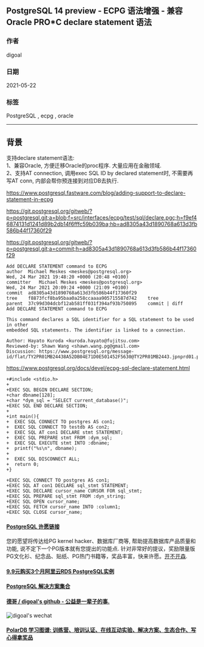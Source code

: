 ## PostgreSQL 14 preview - ECPG 语法增强 - 兼容Oracle PRO\*C declare statement 语法  
    
### 作者    
digoal    
    
### 日期    
2021-05-22    
    
### 标签    
PostgreSQL , ecpg , oracle   
    
----    
    
## 背景    
支持declare statement语法:  
1、兼容Oracle, 方便迁移Oracle的proc程序. 大量应用在金融领域.  
2、支持AT connection, 调用exec SQL ID by declared statement时, 不需要再写AT conn, 内部会帮你预连接到对应DB去执行.   
  
https://www.postgresql.fastware.com/blog/adding-support-to-declare-statement-in-ecpg  
  
https://git.postgresql.org/gitweb/?p=postgresql.git;a=blob;f=src/interfaces/ecpg/test/sql/declare.pgc;h=f9ef46874131d1241d89b2db14f6fffc59b039ba;hb=ad8305a43d1890768a613d3fb586b44f17360f29  
  
https://git.postgresql.org/gitweb/?p=postgresql.git;a=commit;h=ad8305a43d1890768a613d3fb586b44f17360f29  
  
```  
Add DECLARE STATEMENT command to ECPG  
author	Michael Meskes <meskes@postgresql.org>	  
Wed, 24 Mar 2021 19:48:20 +0000 (20:48 +0100)  
committer	Michael Meskes <meskes@postgresql.org>	  
Wed, 24 Mar 2021 20:09:24 +0000 (21:09 +0100)  
commit	ad8305a43d1890768a613d3fb586b44f17360f29  
tree	f8873fcf8ba95baa0a258ccaaaa905715587d742	tree  
parent	37c99d304dcbf12ab581ff031f394af93b750895	commit | diff  
Add DECLARE STATEMENT command to ECPG  
  
This command declares a SQL identifier for a SQL statement to be used in other  
embedded SQL statements. The identifier is linked to a connection.  
  
Author: Hayato Kuroda <kuroda.hayato@fujitsu.com>  
Reviewed-by: Shawn Wang <shawn.wang.pg@gmail.com>  
Discussion: https://www.postgresql.org/message-id/flat/TY2PR01MB24438A52DB04E71D0E501452F5630@TY2PR01MB2443.jpnprd01.prod.outlook.com  
```  
  
https://www.postgresql.org/docs/devel/ecpg-sql-declare-statement.html  
  
```  
+#include <stdio.h>  
+  
+EXEC SQL BEGIN DECLARE SECTION;  
+char dbname[128];  
+char *dym_sql = "SELECT current_database()";  
+EXEC SQL END DECLARE SECTION;  
+  
+int main(){  
+  EXEC SQL CONNECT TO postgres AS con1;  
+  EXEC SQL CONNECT TO testdb AS con2;  
+  EXEC SQL AT con1 DECLARE stmt STATEMENT;  
+  EXEC SQL PREPARE stmt FROM :dym_sql;  
+  EXEC SQL EXECUTE stmt INTO :dbname;  
+  printf("%s\n", dbname);  
+  
+  EXEC SQL DISCONNECT ALL;  
+  return 0;  
+}  
```  
  
  
```  
+EXEC SQL CONNECT TO postgres AS con1;  
+EXEC SQL AT con1 DECLARE sql_stmt STATEMENT;  
+EXEC SQL DECLARE cursor_name CURSOR FOR sql_stmt;  
+EXEC SQL PREPARE sql_stmt FROM :dyn_string;  
+EXEC SQL OPEN cursor_name;  
+EXEC SQL FETCH cursor_name INTO :column1;  
+EXEC SQL CLOSE cursor_name;  
```  
  
  
#### [PostgreSQL 许愿链接](https://github.com/digoal/blog/issues/76 "269ac3d1c492e938c0191101c7238216")
您的愿望将传达给PG kernel hacker、数据库厂商等, 帮助提高数据库产品质量和功能, 说不定下一个PG版本就有您提出的功能点. 针对非常好的提议，奖励限量版PG文化衫、纪念品、贴纸、PG热门书籍等，奖品丰富，快来许愿。[开不开森](https://github.com/digoal/blog/issues/76 "269ac3d1c492e938c0191101c7238216").  
  
  
#### [9.9元购买3个月阿里云RDS PostgreSQL实例](https://www.aliyun.com/database/postgresqlactivity "57258f76c37864c6e6d23383d05714ea")
  
  
#### [PostgreSQL 解决方案集合](https://yq.aliyun.com/topic/118 "40cff096e9ed7122c512b35d8561d9c8")
  
  
#### [德哥 / digoal's github - 公益是一辈子的事.](https://github.com/digoal/blog/blob/master/README.md "22709685feb7cab07d30f30387f0a9ae")
  
  
![digoal's wechat](../pic/digoal_weixin.jpg "f7ad92eeba24523fd47a6e1a0e691b59")
  
  
#### [PolarDB 学习图谱: 训练营、培训认证、在线互动实验、解决方案、生态合作、写心得拿奖品](https://www.aliyun.com/database/openpolardb/activity "8642f60e04ed0c814bf9cb9677976bd4")
  
